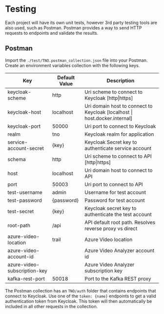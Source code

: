 # Testing

Each project will have its own unit tests, however 3rd party testing tools are also used, such as Postman.
Postman provides a way to send HTTP requests to endpoints and validate the results.

## Postman

Import the `./test/TNO.postman_collection.json` file into your Postman. Create an environment variables collection with the following keys.

| Key                          | Default Value | Description                                                                |
| ---------------------------- | ------------- | -------------------------------------------------------------------------- |
| keycloak-scheme              | http          | Uri scheme to connect to Keycloak [http\|https]                            |
| keycloak-host                | localhost     | Uri domain host to connect to Keycloak [localhost \| host.docker.internal] |
| keycloak-port                | 50000         | Uri port to connect to Keycloak                                            |
| realm                        | tno           | Keycloak realm for application                                             |
| service-account-secret       | {key}         | Keycloak Secret key to authenticate service account                        |
| schema                       | http          | Uri scheme to connect to API [http\|https]                                 |
| host                         | localhost     | Uri domain host to connect to API                                          |
| port                         | 50003         | Uri port to connect to API                                                 |
| test-username                | admin         | Username for test account                                                  |
| test-password                | {password}    | Password for test account                                                  |
| test-secret                  | {key}         | Keycloak secret key to authenticate the test account                       |
| root-path                    | /api          | API default root path. Resolves reverse proxy vs direct                    |
| azure-video-location         | trail         | Azure Video location                                                       |
| azure-video-account-id       |               | Azure Video Analyzer account id                                            |
| azure-video-subscription-key |               | Azure Video Analyzer subscription key                                      |
| kafka-rest-port              | 50018         | Port to the Kafka REST proxy                                               |

The Postman collection has an `TNO/auth` folder that contains endpoints that connect to Keycloak.
Use one of the `token: {name}` endpoints to get a valid authentication token from Keycloak.
This token will then automatically be included in all other requests in the collection.

